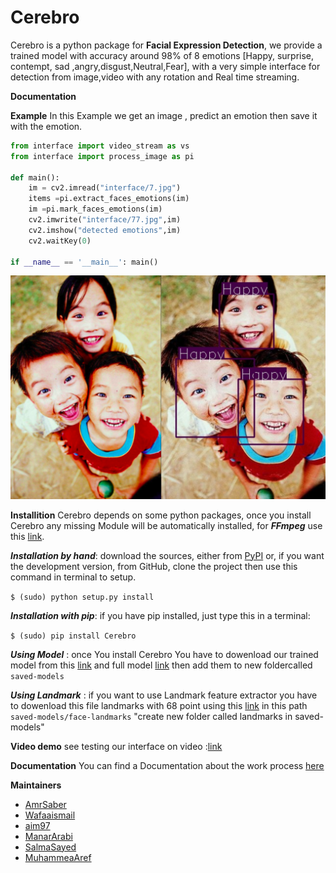 # Cerebro
Cerebro is a python package for **Facial Expression Detection**, we provide a trained model with accuracy around 98% of 8 emotions [Happy, surprise, contempt, sad ,angry,disgust,Neutral,Fear], with a very simple interface for detection from image,video with any rotation and Real time streaming.

**Documentation**

**Example**
In this Example we get an image , predict an emotion then save it with the emotion.
```python
from interface import video_stream as vs
from interface import process_image as pi

def main():
	im = cv2.imread("interface/7.jpg")
	items =pi.extract_faces_emotions(im)
	im =pi.mark_faces_emotions(im)
	cv2.imwrite("interface/77.jpg",im)
	cv2.imshow("detected emotions",im)
	cv2.waitKey(0)
    
if __name__ == '__main__': main()

```
![alt text](https://github.com/AmrSaber/Cerebro/blob/master/images/BeFunky-collage.jpg "Example")

**Installition**
Cerebro depends on some python packages, once you install Cerebro any missing Module will be automatically installed, 
for ***FFmpeg*** use this [link](https://github.com/adaptlearning/adapt_authoring/wiki/Installing-FFmpeg).

***Installation by hand***: download the sources, either from [PyPI](https://test.pypi.org/project/CEREBRO1/#description) or, if you want the development version, from GitHub, clone the project then use this command in terminal to setup.

```$ (sudo) python setup.py install```

***Installation with pip***: if you have pip installed, just type this in a terminal:

```$ (sudo) pip install Cerebro```


***Using Model*** : once You install Cerebro You have to dowenload our trained model from this [link](https://github.com/AmrSaber/Cerebro/blob/master/Cerebro/saved-models/emotions_model_specs.bin) and full model [link](https://github.com/AmrSaber/Cerebro/blob/master/Cerebro/saved-models/emotions_model.f5) then add them to new foldercalled ```saved-models```

***Using Landmark*** : if you want to use Landmark feature extractor you have to dowenload this file landmarks with 68 point using this [link](https://github.com/AmrSaber/Cerebro/tree/master/Cerebro/saved-models/face-landmarks) in this path
```saved-models/face-landmarks``` "create new folder called landmarks in saved-models" 

**Video demo**
see testing our interface on video :[link](https://www.youtube.com/watch?v=eKg1SgrRHbI&feature=youtu.be)

**Documentation**
You can find a Documentation about the work process [here](https://drive.google.com/file/d/1R_d2JSA50N0ARA9d4HNqaW_4uSF64jNh/view?usp=sharing)

**Maintainers** 

* [AmrSaber](https://github.com/AmrSaber)
* [Wafaaismail](https://github.com/Wafaaismail)
* [aim97](https://github.com/aim97)
* [ManarArabi](https://github.com/ManarArabi)
* [SalmaSayed](https://github.com/SalmaSayed)
* [MuhammeaAref](https://github.com/MuhammadAref)

